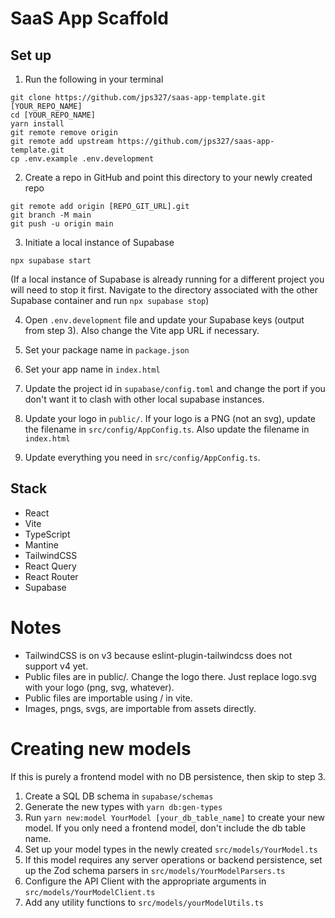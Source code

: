 # SaaS App Scaffold

## Set up

1. Run the following in your terminal

```
git clone https://github.com/jps327/saas-app-template.git [YOUR_REPO_NAME]
cd [YOUR_REPO_NAME]
yarn install
git remote remove origin
git remote add upstream https://github.com/jps327/saas-app-template.git
cp .env.example .env.development
```

2. Create a repo in GitHub and point this directory to your newly created repo

```
git remote add origin [REPO_GIT_URL].git
git branch -M main
git push -u origin main
```

3. Initiate a local instance of Supabase

```
npx supabase start
```

(If a local instance of Supabase is already running for a different project
you will need to stop it first. Navigate to the directory associated with
the other Supabase container and run `npx supabase stop`)

4. Open `.env.development` file and update your Supabase keys (output from step 3). Also change the Vite app URL if necessary.

5. Set your package name in `package.json`

6. Set your app name in `index.html`

7. Update the project id in `supabase/config.toml` and change the port if you don't want it to clash with other local supabase instances.

8. Update your logo in `public/`. If your logo is a PNG (not an svg), update the filename in `src/config/AppConfig.ts`. Also update the filename in `index.html`

9. Update everything you need in `src/config/AppConfig.ts`.

## Stack

- React
- Vite
- TypeScript
- Mantine
- TailwindCSS
- React Query
- React Router
- Supabase

# Notes

- TailwindCSS is on v3 because eslint-plugin-tailwindcss does not support v4 yet.
- Public files are in public/. Change the logo there. Just replace logo.svg with your logo (png, svg, whatever).
- Public files are importable using / in vite.
- Images, pngs, svgs, are importable from assets directly.

# Creating new models

If this is purely a frontend model with no DB persistence, then skip to step 3.

1. Create a SQL DB schema in `supabase/schemas`
2. Generate the new types with `yarn db:gen-types`
3. Run `yarn new:model YourModel [your_db_table_name]` to create your new model. If you only need a frontend model, don't include the db table name.
4. Set up your model types in the newly created `src/models/YourModel.ts`
5. If this model requires any server operations or backend persistence, set up the Zod schema parsers in `src/models/YourModelParsers.ts`
6. Configure the API Client with the appropriate arguments in `src/models/YourModelClient.ts`
7. Add any utility functions to `src/models/yourModelUtils.ts`
